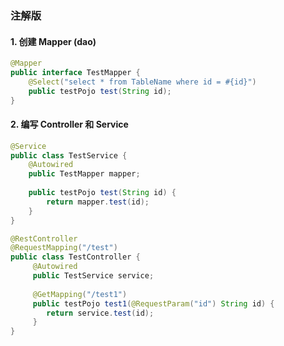### 注解版
#### 1. 创建 Mapper (dao)
```java
@Mapper  
public interface TestMapper {   
 	@Select("select * from TableName where id = #{id}") 
 	public testPojo test(String id);  
}
```
#### 2. 编写 Controller 和 Service
```java
@Service  
public class TestService {  
 	@Autowired  
 	public TestMapper mapper;  
  
 	public testPojo test(String id) {  
 		return mapper.test(id);  
 	}  
}
```
```java
@RestController  
@RequestMapping("/test")  
public class TestController {  
	 @Autowired  
	 public TestService service;  
  
	 @GetMapping("/test1")  
	 public testPojo test1(@RequestParam("id") String id) {  
	 	return service.test(id);  
	 }
}
```